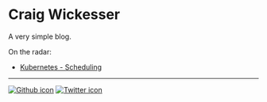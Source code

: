# Craig Wickesser

A very simple blog.

On the radar:
* [Kubernetes - Scheduling](kubernetes/scheduling.html)

***

[![Github icon](https://assets-cdn.github.com/favicon.ico)](https://github.com/mindscratch) [![Twitter icon](https://g.twimg.com/dev/documentation/image/Twitter_logo_blue_32.png)](https://twitter.com/mind_scratch)